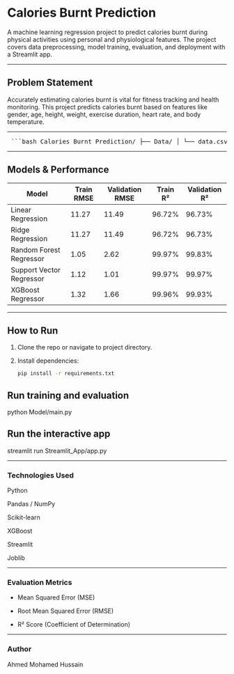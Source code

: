 # Calories Burnt Prediction

A machine learning regression project to predict calories burnt during physical activities using personal and physiological features. The project covers data preprocessing, model training, evaluation, and deployment with a Streamlit app.

---

## Problem Statement

Accurately estimating calories burnt is vital for fitness tracking and health monitoring. This project predicts calories burnt based on features like gender, age, height, weight, exercise duration, heart rate, and body temperature.

---
<pre> ```bash Calories Burnt Prediction/ ├── Data/ │ └── data.csv # Raw dataset │ ├── EDA/ │ └── EDA.ipynb # Exploratory Data Analysis notebook │ ├── Model/ │ ├── data_processing.py # Data loading, splitting, scaling, encoding │ ├── modeling.py # Model selection, training, saving, loading │ ├── evaluate.py # Evaluation metrics │ ├── main.py # Full pipeline script │ ├── app.py # Streamlit app for interactive prediction │ ├── Saved Models/ │ ├── Linear Regression.pkl │ ├── Ridge.pkl │ ├── Random Forest Regressor.pkl │ ├── SVR.pkl │ └── XGB Regressor.pkl # Saved models with scalers & encoders │ ├── Results/ │ └── [Evaluation output images] │ ├── requirements.txt └── README.md ``` </pre>
---

## Models & Performance

| Model                    | Train RMSE | Validation RMSE | Train R²  | Validation R² |
|--------------------------|------------|-----------------|-----------|---------------|
| Linear Regression        | 11.27      | 11.49           | 96.72%    | 96.73%        |
| Ridge Regression         | 11.27      | 11.49           | 96.72%    | 96.73%        |
| Random Forest Regressor  | 1.05       | 2.62            | 99.97%    | 99.83%        |
| Support Vector Regressor | 1.12       | 1.01            | 99.97%    | 99.97%        |
| XGBoost Regressor        | 1.32       | 1.66            | 99.96%    | 99.93%        |

---

## How to Run

1. Clone the repo or navigate to project directory.
2. Install dependencies:

   ```bash
   pip install -r requirements.txt

## Run training and evaluation

python Model/main.py

## Run the interactive app

streamlit run Streamlit_App/app.py

---

### Technologies Used

Python

Pandas / NumPy

Scikit-learn

XGBoost

Streamlit

Joblib

---

### Evaluation Metrics

- Mean Squared Error (MSE)

- Root Mean Squared Error (RMSE)

- R² Score (Coefficient of Determination)

---

### Author

Ahmed Mohamed Hussain
